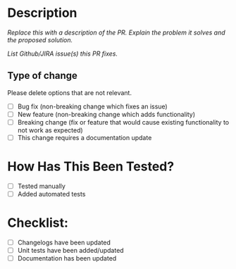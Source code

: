 # Description

_Replace this with a description of the PR. Explain the problem it solves and the proposed solution._

_List Github/JIRA issue(s) this PR fixes._

## Type of change

Please delete options that are not relevant.

- [ ] Bug fix (non-breaking change which fixes an issue)
- [ ] New feature (non-breaking change which adds functionality)
- [ ] Breaking change (fix or feature that would cause existing functionality to not work as expected)
- [ ] This change requires a documentation update

# How Has This Been Tested?

- [ ] Tested manually
- [ ] Added automated tests

# Checklist:

- [ ] Changelogs have been updated
- [ ] Unit tests have been added/updated
- [ ] Documentation has been updated
